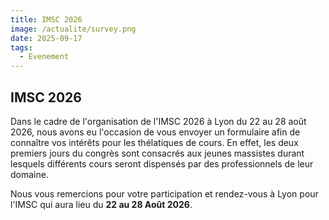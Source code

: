 ```yaml
---
title: IMSC 2026
image: /actualite/survey.png
date: 2025-09-17
tags: 
  - Evenement
---
```


## IMSC 2026

Dans le cadre de l'organisation de l'IMSC 2026 à Lyon du 22 au 28 août 2026, nous avons eu l'occasion de vous envoyer un formulaire afin de connaître vos intérêts pour les thélatiques de cours. En effet, les deux premiers jours du congrès sont consacrés aux jeunes massistes durant lesquels différents cours seront dispensés par des professionnels de leur domaine.

Nous vous remercions pour votre participation et rendez-vous à Lyon pour l'IMSC qui aura lieu du **22 au 28 Août 2026**.
